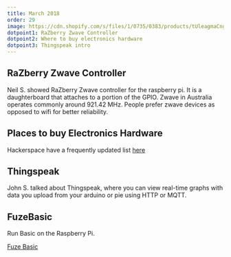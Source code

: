 ```yaml
---
title: March 2018
order: 29
image: https://cdn.shopify.com/s/files/1/0735/0383/products/tUleagmaCngdP9n1gsrU0N25.png?v=1514747481
dotpoint1: RaZberry Zwave Controller 
dotpoint2: Where to buy electronics hardware
dotpoint3: Thingspeak intro
---
```


## RaZberry Zwave Controller
 Neil S. showed RaZberry Zwave controller for the raspberry pi. It is a daughterboard that attaches to a portion of the GPIO.
 Zwave in Australia operates commonly around 921.42 MHz. People prefer zwave devices as opposed to wifi for better reliability.

## Places to buy Electronics Hardware
Hackerspace have a  frequently updated list <a href="http://www.hackmelbourne.org/wiki/info:hardware_resources">here</a>

## Thingspeak
John S. talked about Thingspeak, where you can view real-time graphs with data you upload from your arduino or pie using HTTP or MQTT. 

## FuzeBasic
Run Basic on the Raspberry Pi.


[Fuze Basic](https://www.fuze.co.uk/download-fuze.html)

